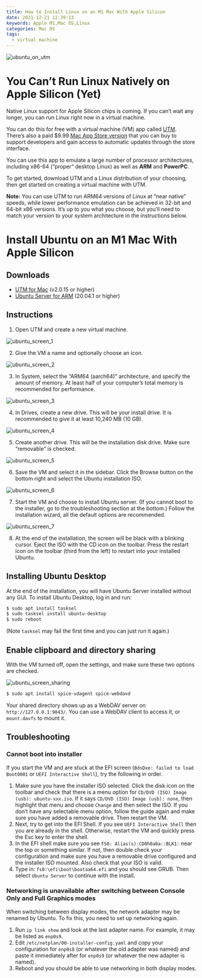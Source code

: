 ```yaml
---
title: How to Install Linux on an M1 Mac With Apple Silicon
date: 2021-12-21 12:39:13
keywords: Apple M1,Mac OS,Linux
categories: Mac OS
tags:
  - virtual machine
---
```


![ubuntu_on_utm](https://s2.loli.net/2021/12/21/1WqQRbpjOJG4HMK.png)

# You Can’t Run Linux Natively on Apple Silicon (Yet)

Native Linux support for Apple Silicon chips is coming. If you can’t wait any longer, you can run Linux right now in a virtual machine.

You can do this for free with a virtual machine (VM) app called [UTM](https://mac.getutm.app/). There’s also a paid $9.99 [Mac App Store version](https://apps.apple.com/au/app/utm-virtual-machines/id1538878817?mt=12) that you can buy to support developers and gain access to automatic updates through the store interface.

You can use this app to emulate a large number of processor architectures, including x86-64 (“proper” desktop Linux) as well as **ARM** and **PowerPC**.

To get started, download UTM and a Linux distribution of your choosing, then get started on creating a virtual machine with UTM.

**Note:** You can use UTM to run ARM64 versions of Linux at “near native” speeds, 	while lower performance emulation can be achieved in 32-bit and 64-bit x86 versions. It’s up to you what you choose, but you’ll need to match your version to your system architecture in the instructions below.

#  Install Ubuntu on an M1 Mac With Apple Silicon

##  Downloads

- [UTM for Mac](https://github.com/utmapp/UTM/releases) (v2.0.15 or higher)
- [Ubuntu Server for ARM](https://ubuntu.com/download/server/arm) (20.04.1 or higher)

## Instructions

1. Open UTM and create a new virtual machine.

![ubuntu_screen_1](https://s2.loli.net/2021/12/21/1FPGJY3NLCfkecV.png)

2. Give the VM a name and optionally choose an icon.

![ubuntu_screen_2](https://s2.loli.net/2021/12/21/AYebBKH1FgkmILu.png)

3. In System, select the “ARM64 (aarch64)” architecture, and specify the amount of memory. At least half of your computer’s total memory is recommended for performance.

![ubuntu_screen_3](https://s2.loli.net/2021/12/21/1VtA7DmFJeHyLRl.png)

4. In Drives, create a new drive. This will be your install drive. It is recommended to give it at least 10,240 MB (10 GB).



![ubuntu_screen_4](https://s2.loli.net/2021/12/21/sbYVoixw7E9JSuC.png)

5. Create another drive. This will be the installation disk drive. Make sure “removable” is checked.

![ubuntu_screen_5](https://s2.loli.net/2021/12/21/dMjcHx2igpUqWJF.png)

6. Save the VM and select it in the sidebar. Click the Browse button on the bottom right and select the Ubuntu installation ISO.

![ubuntu_screen_6](https://s2.loli.net/2021/12/21/WBjVQA3zYbxT9Nh.png)

7. Start the VM and choose to install Ubuntu server. (If you cannot boot to the installer, go to the troubleshooting section at the bottom.) Follow the installation wizard, all the default options are recommended.

![ubuntu_screen_7](https://s2.loli.net/2021/12/21/eSdyhpHcl95QWgb.png)

8. At the end of the installation, the screen will be black with a blinking cursor. Eject the ISO with the CD icon on the toolbar. Press the restart icon on the toolbar (third from the left) to restart into your installed Ubuntu.

## Installing Ubuntu Desktop

At the end of the installation, you will have Ubuntu Server installed without any GUI. To install Ubuntu Desktop, log in and run:

```bash
$ sudo apt install tasksel
$ sudo tasksel install ubuntu-desktop
$ sudo reboot
```

(Note `tasksel` may fail the first time and you can just run it again.)

## Enable clipboard and directory sharing

With the VM turned off, open the settings, and make sure these two options are checked.

![ubuntu_screen_sharing](https://s2.loli.net/2021/12/21/Pw1bG4nBYUSqCFu.png)

```bash
$ sudo apt install spice-vdagent spice-webdavd
```

Your shared directory shows up as a WebDAV server on `http://127.0.0.1:9843/`. You can use a WebDAV client to access it, or `mount.davfs` to mount it.

## Troubleshooting

### Cannot boot into installer

If you start the VM and are stuck at the EFI screen (`BdsDxe: failed to load Boot0001` or `UEFI Interactive Shell`), try the following in order.

1. Make sure you have the installer ISO selected. Click the disk icon on the toolbar and check that there is a menu option for `CD/DVD (ISO) Image (usb): ubuntu-xxx.iso`. If it says `CD/DVD (ISO) Image (usb): none`, then highlight that menu and choose `Change` and then select the ISO. If you don’t have any selectable menu option, follow the guide again and make sure you have added a removable drive. Then restart the VM.
2. Next, try to get into the EFI Shell. If you see `UEFI Interactive Shell` then you are already in the shell. Otherwise, restart the VM and quickly press the Esc key to enter the shell.
3. In the EFI shell make sure you see `FS0: Alias(s):CD0h0a0a::BLK1:` near the top or something similar. If not, then double check your configuration and make sure you have a removable drive configured and the installer ISO mounted. Also check that your ISO is valid.
4. Type in: `fs0:\efi\boot\bootaa64.efi` and you should see GRUB. Then select `Ubuntu Server` to continue with the install.

### Networking is unavailable after switching between Console Only and Full Graphics modes

When switching between display modes, the network adapter may be renamed by Ubuntu. To fix this, you need to set up networking again.

1. Run `ip link show` and look at the last adapter name. For example, it may be listed as `enp0s9`.
2. Edit `/etc/netplan/00-installer-config.yaml` and copy your configuration for `enp0s8` (or whatever the old adapter was named) and paste it immediately after for `enp0s9` (or whatever the new adapter is named).
3. Reboot and you should be able to use networking in both display modes.
